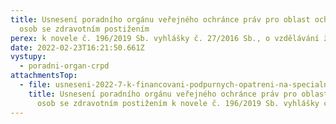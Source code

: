 ```yaml
---
title: Usnesení poradního orgánu veřejného ochránce práv pro oblast ochrany práv
  osob se zdravotním postižením
perex: k novele č. 196/2019 Sb. vyhlášky č. 27/2016 Sb., o vzdělávání žáků se speciálními vzdělávacími potřebami a žáků nadaných
date: 2022-02-23T16:21:50.661Z
vystupy:
  - poradni-organ-crpd
attachmentsTop:
  - file: usneseni-2022-7-k-financovani-podpurnych-opatreni-na-specialnich-skolach.docx
    title: Usnesení poradního orgánu veřejného ochránce práv pro oblast ochrany práv
      osob se zdravotním postižením k novele č. 196/2019 Sb. vyhlášky č. 27/2016 Sb., o vzdělávání žáků se speciálními vzdělávacími potřebami a žáků nadaných
---
```


